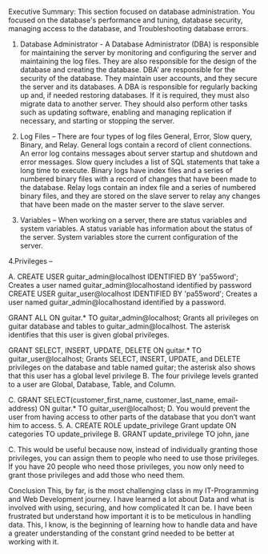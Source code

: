 Executive Summary: This section focused on database administration. You focused on the database's performance and tuning, database security, managing access to the database, and Troubleshooting database errors.

1.	Database Administrator - A Database Administrator (DBA) is responsible for maintaining the server by monitoring and configuring the server and maintaining the log files. They are also responsible for the design of the database and creating the database. DBA’ are responsible for the security of the database. They maintain user accounts, and they secure the server and its databases. A DBA is responsible for regularly backing up and, if needed restoring databases. If it is required, they must also migrate data to another server. They should also perform other tasks such as updating software, enabling and managing replication if necessary, and starting or stopping the server.

2.	Log Files – There are four types of log files General, Error, Slow query, Binary, and Relay. General logs contain a record of client connections. An error log contains messages about server startup and shutdown and error messages. Slow query includes a list of SQL statements that take a long time to execute. Binary logs have index files and a series of numbered binary files with a record of changes that have been made to the database. Relay logs contain an index file and a series of numbered binary files, and they are stored on the slave server to relay any changes that have been made on the master server to the slave server.

3.	Variables – When working on a server, there are status variables and system variables. A status variable has information about the status of the server. System variables store the current configuration of the server.

4.Privileges –

A.
CREATE USER guitar_admin@localhost IDENTIFIED BY 'pa55word'; Creates a user named guitar_admin@localhostand identified by password
CREATE USER guitar_user@localhost IDENTIFIED BY 'pa55word'; Creates a user named guitar_admin@localhostand identified by a password.

GRANT ALL 
ON guitar.* 
TO guitar_admin@localhost; Grants all privileges on guitar database and tables to guitar_admin@localhost. The asterisk identifies that this user is given global privileges.

GRANT SELECT, INSERT, UPDATE, DELETE 
ON guitar.* 
TO guitar_user@localhost; Grants SELECT, INSERT, UPDATE, and DELETE privileges on the database and table named guitar; the asterisk also shows that this user has a global level privilege
B. The four privilege levels granted to a user are Global, Database, Table, and Column.

C.
GRANT SELECT(customer_first_name, customer_last_name, email-address)
ON guitar.* 
TO guitar_user@localhost; 
D. You would prevent the user from having access to other parts of the database that you don’t want him to access.
     5.
A.
CREATE ROLE update_privilege
Grant 	update 
ON categories
TO update_privilege
B.
GRANT update_privilege TO john, jane

C.
This would be useful because now, instead of individually granting those privileges, you can assign them to people who need to use those privileges. If you have 20 people who need those privileges, you now only need to grant those privileges and add those who need them.


Conclusion This, by far, is the most challenging class in my IT-Programming and Web Development journey. I have learned a lot about Data and what is involved with using, securing, and how complicated It can be. I have been frustrated but understand how important it is to be meticulous in handling data. This, I know, is the beginning of learning how to handle data and have a greater understanding of the constant grind needed to be better at working with it.

